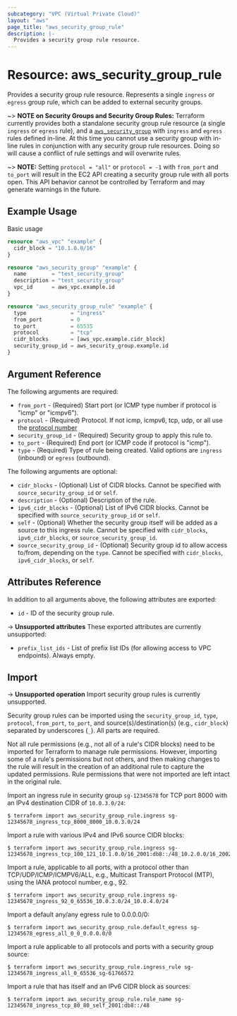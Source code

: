 ```yaml
---
subcategory: "VPC (Virtual Private Cloud)"
layout: "aws"
page_title: "aws_security_group_rule"
description: |-
  Provides a security group rule resource.
---
```


# Resource: aws_security_group_rule

Provides a security group rule resource. Represents a single `ingress` or
`egress` group rule, which can be added to external security groups.

~> **NOTE on Security Groups and Security Group Rules:** Terraform currently
provides both a standalone security group rule resource (a single `ingress` or
`egress` rule), and a [`aws_security_group`][tf-security-group] with `ingress` and `egress` rules
defined in-line. At this time you cannot use a security group with in-line rules
in conjunction with any security group rule resources. Doing so will cause
a conflict of rule settings and will overwrite rules.

~> **NOTE:** Setting `protocol = "all"` or `protocol = -1` with `from_port` and `to_port` will result in the EC2 API creating a security group rule with all ports open. This API behavior cannot be controlled by Terraform and may generate warnings in the future.

## Example Usage

Basic usage

```terraform
resource "aws_vpc" "example" {
  cidr_block = "10.1.0.0/16"
}

resource "aws_security_group" "example" {
  name        = "test_security_group"
  description = "test_security_group"
  vpc_id      = aws_vpc.example.id
}

resource "aws_security_group_rule" "example" {
  type              = "ingress"
  from_port         = 0
  to_port           = 65535
  protocol          = "tcp"
  cidr_blocks       = [aws_vpc.example.cidr_block]
  security_group_id = aws_security_group.example.id
}
```

## Argument Reference

The following arguments are required:

* `from_port` - (Required) Start port (or ICMP type number if protocol is "icmp" or "icmpv6").
* `protocol` - (Required) Protocol. If not icmp, icmpv6, tcp, udp, or all use the [protocol number](https://www.iana.org/assignments/protocol-numbers/protocol-numbers.xhtml)
* `security_group_id` - (Required) Security group to apply this rule to.
* `to_port` - (Required) End port (or ICMP code if protocol is "icmp").
* `type` - (Required) Type of rule being created. Valid options are `ingress` (inbound)
or `egress` (outbound).

The following arguments are optional:

* `cidr_blocks` - (Optional) List of CIDR blocks. Cannot be specified with `source_security_group_id` or `self`.
* `description` - (Optional) Description of the rule.
* `ipv6_cidr_blocks` - (Optional) List of IPv6 CIDR blocks. Cannot be specified with `source_security_group_id` or `self`.
* `self` - (Optional) Whether the security group itself will be added as a source to this ingress rule. Cannot be specified with `cidr_blocks`, `ipv6_cidr_blocks`, or `source_security_group_id`.
* `source_security_group_id` - (Optional) Security group id to allow access to/from, depending on the `type`. Cannot be specified with `cidr_blocks`, `ipv6_cidr_blocks`, or `self`.

## Attributes Reference

In addition to all arguments above, the following attributes are exported:

* `id` - ID of the security group rule.

->  **Unsupported attributes**
These exported attributes are currently unsupported:

* `prefix_list_ids` - List of prefix list IDs (for allowing access to VPC endpoints). Always empty.

## Import

-> **Unsupported operation**
Import security group rules is currently unsupported.

Security group rules can be imported using the `security_group_id`, `type`, `protocol`, `from_port`, `to_port`, and source(s)/destination(s) (e.g., `cidr_block`) separated by underscores (`_`). All parts are required.

Not all rule permissions (e.g., not all of a rule's CIDR blocks) need to be imported for Terraform to manage rule permissions. However, importing some of a rule's permissions but not others, and then making changes to the rule will result in the creation of an additional rule to capture the updated permissions. Rule permissions that were not imported are left intact in the original rule.

Import an ingress rule in security group `sg-12345678` for TCP port 8000 with an IPv4 destination CIDR of `10.0.3.0/24`:

```console
$ terraform import aws_security_group_rule.ingress sg-12345678_ingress_tcp_8000_8000_10.0.3.0/24
```

Import a rule with various IPv4 and IPv6 source CIDR blocks:

```console
$ terraform import aws_security_group_rule.ingress sg-12345678_ingress_tcp_100_121_10.1.0.0/16_2001:db8::/48_10.2.0.0/16_2002:db8::/48
```

Import a rule, applicable to all ports, with a protocol other than TCP/UDP/ICMP/ICMPV6/ALL, e.g., Multicast Transport Protocol (MTP), using the IANA protocol number, e.g., 92.

```console
$ terraform import aws_security_group_rule.ingress sg-12345678_ingress_92_0_65536_10.0.3.0/24_10.0.4.0/24
```

Import a default any/any egress rule to 0.0.0.0/0:

```console
$ terraform import aws_security_group_rule.default_egress sg-12345678_egress_all_0_0_0.0.0.0/0
```

Import a rule applicable to all protocols and ports with a security group source:

```console
$ terraform import aws_security_group_rule.ingress_rule sg-12345678_ingress_all_0_65536_sg-61766572
```

Import a rule that has itself and an IPv6 CIDR block as sources:

```console
$ terraform import aws_security_group_rule.rule_name sg-12345678_ingress_tcp_80_80_self_2001:db8::/48
```

[tf-security-group]: security_group.html
